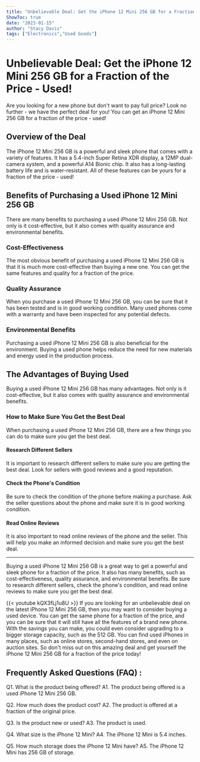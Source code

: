 ```yaml
---
title: "Unbelievable Deal: Get the iPhone 12 Mini 256 GB for a Fraction of the Price - Used!"
ShowToc: true 
date: "2023-01-15"
author: "Stacy Davis" 
tags: ["Electronics","Used Goods"]
---
```

# Unbelievable Deal: Get the iPhone 12 Mini 256 GB for a Fraction of the Price - Used!

Are you looking for a new phone but don't want to pay full price? Look no further - we have the perfect deal for you! You can get an iPhone 12 Mini 256 GB for a fraction of the price - used!

## Overview of the Deal

The iPhone 12 Mini 256 GB is a powerful and sleek phone that comes with a variety of features. It has a 5.4-inch Super Retina XDR display, a 12MP dual-camera system, and a powerful A14 Bionic chip. It also has a long-lasting battery life and is water-resistant. All of these features can be yours for a fraction of the price - used!

## Benefits of Purchasing a Used iPhone 12 Mini 256 GB

There are many benefits to purchasing a used iPhone 12 Mini 256 GB. Not only is it cost-effective, but it also comes with quality assurance and environmental benefits.

### Cost-Effectiveness

The most obvious benefit of purchasing a used iPhone 12 Mini 256 GB is that it is much more cost-effective than buying a new one. You can get the same features and quality for a fraction of the price.

### Quality Assurance

When you purchase a used iPhone 12 Mini 256 GB, you can be sure that it has been tested and is in good working condition. Many used phones come with a warranty and have been inspected for any potential defects.

### Environmental Benefits

Purchasing a used iPhone 12 Mini 256 GB is also beneficial for the environment. Buying a used phone helps reduce the need for new materials and energy used in the production process.

## The Advantages of Buying Used

Buying a used iPhone 12 Mini 256 GB has many advantages. Not only is it cost-effective, but it also comes with quality assurance and environmental benefits.

### How to Make Sure You Get the Best Deal

When purchasing a used iPhone 12 Mini 256 GB, there are a few things you can do to make sure you get the best deal.

#### Research Different Sellers

It is important to research different sellers to make sure you are getting the best deal. Look for sellers with good reviews and a good reputation.

#### Check the Phone's Condition

Be sure to check the condition of the phone before making a purchase. Ask the seller questions about the phone and make sure it is in good working condition.

#### Read Online Reviews

It is also important to read online reviews of the phone and the seller. This will help you make an informed decision and make sure you get the best deal.

---

Buying a used iPhone 12 Mini 256 GB is a great way to get a powerful and sleek phone for a fraction of the price. It also has many benefits, such as cost-effectiveness, quality assurance, and environmental benefits. Be sure to research different sellers, check the phone's condition, and read online reviews to make sure you get the best deal.

{{< youtube kQX3fLj1u8U >}} 
If you are looking for an unbelievable deal on the latest iPhone 12 Mini 256 GB, then you may want to consider buying a used device. You can get the same phone for a fraction of the price, and you can be sure that it will still have all the features of a brand new phone. With the savings you can make, you could even consider upgrading to a bigger storage capacity, such as the 512 GB. You can find used iPhones in many places, such as online stores, second-hand stores, and even on auction sites. So don't miss out on this amazing deal and get yourself the iPhone 12 Mini 256 GB for a fraction of the price today!

## Frequently Asked Questions (FAQ) :
Q1. What is the product being offered?
A1. The product being offered is a used iPhone 12 Mini 256 GB.

Q2. How much does the product cost?
A2. The product is offered at a fraction of the original price.

Q3. Is the product new or used?
A3. The product is used.

Q4. What size is the iPhone 12 Mini?
A4. The iPhone 12 Mini is 5.4 inches.

Q5. How much storage does the iPhone 12 Mini have?
A5. The iPhone 12 Mini has 256 GB of storage.


